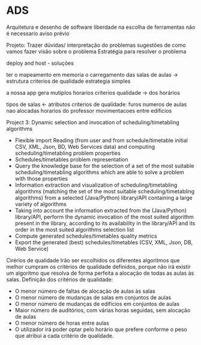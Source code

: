 # ADS

Arquitetura e desenho de software liberdade na escolha de ferramentas não é necessario aviso prévio

Projeto:
Trazer dúvidas/ interpretação do problemas sugestões de como vamos fazer visão sobre o problema Estratégia para resolver
o problema

deploy and host - soluções

ter o mapeamento em memoria o carregamento das salas de aulas -> estrutura criterios de qualidade estrategia simples

a nossa app gera mutiplos horarios criterios qualidade -> dos horários

tipos de salas <- atributos criterios de qualidade:
furos numeros de aulas nao alocadas horarios do professor movimentacoes entre edificios

Project 3: Dynamic selection and invocation of scheduling/timetabling algorithms

- Flexible import Reading (from user and from schedule/timetable initial CSV, XML, Json, BD, Web Services data) and
  computing scheduling/timetabling problem properties
- Schedules/timetables problem representation
- Query the knowledge base for the selection of a set of the most suitable scheduling/timetabling algorithms which are
  able to solve a problem with those properties
- Information extraction and visualization of scheduling/timetabling algorithms (matching the set of the most suitable
  scheduling/timetabling algorithms) from a selected (Java/Python) library/API containing a large variety of algorithms
- Taking into account the information extracted from the (Java/Python) library/API, perform the dynamic invocation of
  the most suited algorithm present in the library, according to its availability in the library/API and its order in
  the most suited algorithms selection list
- Compute generated schedules/timetables quality metrics
- Export the generated (best) schedules/timetables (CSV, XML, Json, DB, Web Service)

Cirérios de qualidade Irão ser escolhidos os diferentes algoritmos que melhor cumpram os critérios de qualidade
definidos, porque não irá existir um algoritmo que resolva de forma perfeita a alocação de todas as aulas às salas.​
Definição dos critérios de qualidade:

* O menor número de faltas de alocação de aulas às salas
* O menor número de mudanças de salas em conjuntos de aulas
* O menor número de mudanças de edifícios em conjuntos de aulas
* Maior número de auditórios, com várias horas seguidas, sem alocação de aulas
* O menor número de horas entre aulas
* O utilizador irá poder optar pelo horário que prefere conforme o peso que atribui a cada critério de qualidade.


